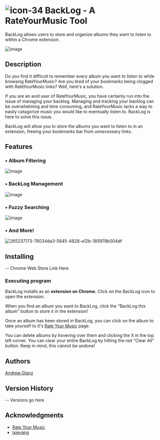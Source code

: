 # ![icon-34](https://github.com/andrewglanzzz/BackLog/assets/60935069/84f7f47f-fbc2-4455-884f-8add78009d9a) BackLog - A RateYourMusic Tool 


BackLog allows users to store and organize albums they want to listen to within a Chrome extension.

![image](https://github.com/andrewglanzzz/BackLog/assets/60935069/65c26fd2-8c12-4fa5-bad3-0051df6f1807)

## Description

Do you find it difficult to remember every album you want to listen to while browsing RateYourMusic? Are you tired of your bookmarks being clogged with RateYourMusic links? Well, here's a solution.

If you are an avid user of RateYourMusic, you have certainly run into the issue of managing your backlog. Managing and tracking your backlog can be overwhelming and time consuming, and RateYourMusic lacks a way to easily catagorize music you would like to eventually listen to. BackLog is here to solve this issue.

BackLog will allow you to store the albums you want to listen to in an extension, freeing your bookmarks bar from unnecessary links.

## Features

### • Album Filtering  
![image](https://github.com/andrewglanzzz/BackLog/assets/60935069/b17ce76a-6acc-42ba-bc22-13da2be39333)

### • BackLog Management
![image](https://github.com/andrewglanzzz/BackLog/assets/60935069/36c84256-ca4d-4b4c-a170-3a6045eb4017)

### • Fuzzy Searching  
![image](https://github.com/andrewglanzzz/BackLog/assets/60935069/31b7f144-762a-4e44-84e4-e0a0e808283a)

### • And More!
![265237173-78034da3-5845-4828-a12b-185978b004df](https://github.com/andrewglanzzz/BackLog/assets/60935069/8683fdac-8604-4b54-98cc-6fca38ed8945)

## Installing

-- Chrome Web Store Link Here

### Executing program

BackLog installs as an **extension on Chrome.** Click on the BackLog icon to open the extension.  

When you find an album you want to BackLog, click the "BackLog this album" button to store it in the extension!  

Once an album has been stored in BackLog, you can click on the album to take yourself to it's [Rate Your Music](https://rateyourmusic.com/) page.  

You can delete albums by hovering over them and clicking the X in the top left corner. You can clear your entire BackLog by hitting the red "Clear All" button. Keep in mind, this cannot be undone!

## Authors

[Andrew Glanz](https://github.com/andrewglanzzz)

## Version History

-- Versions go here

## Acknowledgments

- [Rate Your Music](https://rateyourmusic.com/)
- [lxieyang](https://github.com/lxieyang/chrome-extension-boilerplate-react)
